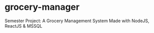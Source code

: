 # grocery-manager
Semester Project: A Grocery Management System Made with NodeJS, ReactJS &amp; MSSQL
